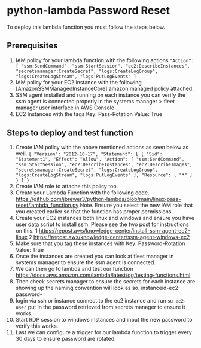 # python-lambda Password Reset

To deploy this lambda function you must follow the steps below.

## Prerequisites

 1. IAM policy for your lambda function with the following actions
	 `"Action": [
                "ssm:SendCommand",
                "ssm:StartSession",
                "ec2:DescribeInstances",
                "secretsmanager:CreateSecret",
                "logs:CreateLogGroup",
                "logs:CreateLogStream",
                "logs:PutLogEvents"
            ]`
2. IAM policy for your EC2 instance with the following [AmazonSSMManagedInstanceCore] amazon managed policy attached.
3. SSM agent installed and running on each instance you can verify the ssm agent is connected properly in the systems manager > fleet manager user interface in AWS Console
4. EC2 Instances with the tags Key: Pass-Rotation Value: True

## Steps to deploy and test function
1.	Create IAM policy with the above mentioned actions as seen below as well. 
	`{
    "Version": "2012-10-17",
    "Statement": [
        {
            "Sid": "Statement1",
            "Effect": "Allow",
            "Action": [
                "ssm:SendCommand",
                "ssm:StartSession",
                "ec2:DescribeInstances",
                "ec2:DescribeImages",
                "secretsmanager:CreateSecret",
                "logs:CreateLogGroup",
                "logs:CreateLogStream",
                "logs:PutLogEvents"
            ],
            "Resource": [
                "*"
            ]
        }
    ]
}`
2.	Create IAM role to attache this policy too. 
3.	Create your Lambda Function with the following code. https://github.com/jbrewer3/python-lambda/blob/main/linux-pass-reset/lambda_function.py Note. Ensure you select the new IAM role that you created earlier so that the function has proper permissions. 
5.	Create your EC2 instances both linux and windows and ensure you have user data script to install ssm. Please see the two post for instructions on this. 
	1 https://repost.aws/knowledge-center/install-ssm-agent-ec2-linux 
	2 https://repost.aws/knowledge-center/ssm-agent-windows-ec2
6.	Make sure that you tag these instances with Key: Password-Rotation Value: True
7.	Once the instances are created you can look at fleet manager in systems manager to ensure the ssm agent is connected. 
8.	We can then go to lambda and test our function https://docs.aws.amazon.com/lambda/latest/dg/testing-functions.html
9.	Then check secrets manager to ensure the secrets for each instance are showing up the naming convention will look as so. 
	instanceid-ec2-password-<date yyyy-mm-dd_Hour_Minute>
10.	login via ssh or instance connect to the ec2 instance and run `su ec2-user` put in the password retrieved from secrets manager to ensure it works. 
11.	Start RDP session to windows instances and input the new password to verify this works. 
12.	Last we can configure a trigger for our lambda function to trigger every 30 days to ensure password are rotated. 
